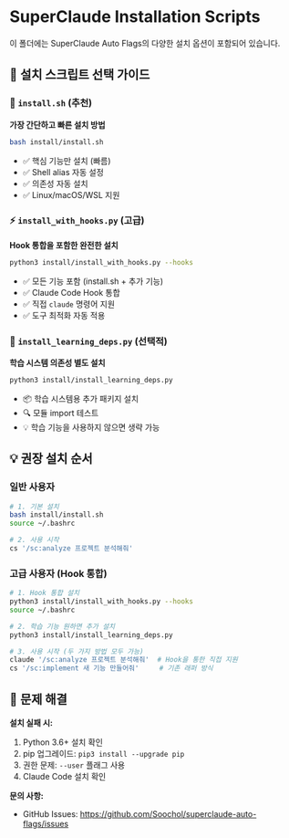 # SuperClaude Installation Scripts

이 폴더에는 SuperClaude Auto Flags의 다양한 설치 옵션이 포함되어 있습니다.

## 📁 설치 스크립트 선택 가이드

### 🚀 `install.sh` (추천)
**가장 간단하고 빠른 설치 방법**
```bash
bash install/install.sh
```
- ✅ 핵심 기능만 설치 (빠름)
- ✅ Shell alias 자동 설정
- ✅ 의존성 자동 설치
- ✅ Linux/macOS/WSL 지원

### ⚡ `install_with_hooks.py` (고급)
**Hook 통합을 포함한 완전한 설치**
```bash
python3 install/install_with_hooks.py --hooks
```
- ✅ 모든 기능 포함 (install.sh + 추가 기능)
- ✅ Claude Code Hook 통합
- ✅ 직접 `claude` 명령어 지원
- ✅ 도구 최적화 자동 적용

### 🧠 `install_learning_deps.py` (선택적)
**학습 시스템 의존성 별도 설치**
```bash
python3 install/install_learning_deps.py
```
- 📦 학습 시스템용 추가 패키지 설치
- 🔍 모듈 import 테스트
- 💡 학습 기능을 사용하지 않으면 생략 가능

## 💡 권장 설치 순서

### 일반 사용자
```bash
# 1. 기본 설치
bash install/install.sh
source ~/.bashrc

# 2. 사용 시작
cs '/sc:analyze 프로젝트 분석해줘'
```

### 고급 사용자 (Hook 통합)
```bash
# 1. Hook 통합 설치
python3 install/install_with_hooks.py --hooks
source ~/.bashrc

# 2. 학습 기능 원하면 추가 설치
python3 install/install_learning_deps.py

# 3. 사용 시작 (두 가지 방법 모두 가능)
claude '/sc:analyze 프로젝트 분석해줘'  # Hook을 통한 직접 지원
cs '/sc:implement 새 기능 만들어줘'     # 기존 래퍼 방식
```

## 🔧 문제 해결

**설치 실패 시:**
1. Python 3.6+ 설치 확인
2. pip 업그레이드: `pip3 install --upgrade pip`
3. 권한 문제: `--user` 플래그 사용
4. Claude Code 설치 확인

**문의 사항:**
- GitHub Issues: https://github.com/Soochol/superclaude-auto-flags/issues